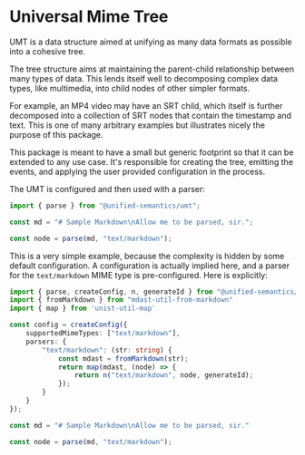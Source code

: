# Universal Mime Tree

UMT is a data structure aimed at unifying as many data formats as possible into
a cohesive tree.

The tree structure aims at maintaining the parent-child relationship between
many types of data. This lends itself well to decomposing complex data types,
like multimedia, into child nodes of other simpler formats.

For example, an MP4 video may have an SRT child, which itself is further
decomposed into a collection of SRT nodes that contain the timestamp and text.
This is one of many arbitrary examples but illustrates nicely the purpose of
this package.

This package is meant to have a small but generic footprint so that it can be
extended to any use case. It's responsible for creating the tree, emitting the
events, and applying the user provided configuration in the process.

The UMT is configured and then used with a parser:

```ts
import { parse } from "@unified-semantics/umt";

const md = "# Sample Markdown\nAllow me to be parsed, sir.";

const node = parse(md, "text/markdown");
```

This is a very simple example, because the complexity is hidden by some default
configuration. A configuration is actually implied here, and a parser for the
`text/markdown` MIME type is pre-configured. Here is explicitly:

```ts
import { parse, createConfig, n, generateId } from "@unified-semantics/umt"
import { fromMarkdown } from "mdast-util-from-markdown"
import { map } from 'unist-util-map'

const config = createConfig({
    supportedMimeTypes: ["text/markdown"],
    parsers: {
        "text/markdown": (str: string) {
            const mdast = fromMarkdown(str);
            return map(mdast, (node) => {
                return n("text/markdown", node, generateId);
            });
        }
    }
});

const md = "# Sample Markdown\nAllow me to be parsed, sir."

const node = parse(md, "text/markdown");
```
